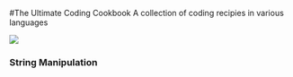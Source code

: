 #The Ultimate Coding Cookbook
A collection of coding recipies in various languages

<img src="http://www.quickmeme.com/img/ed/edbe520fd933f9d5cb7245f9a500e06546500dc1dbab51dc791192b074cab792.jpg"></img>

<h3>String Manipulation<h3>
